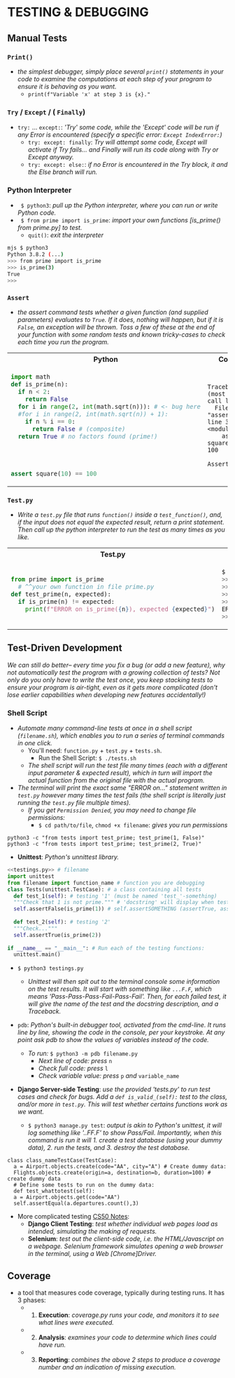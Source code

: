 # TESTING & DEBUGGING

## Manual Tests

### ```Print()```
- *the simplest debugger, simply place several ```print()``` statements in your code to examine the computations at each step of your program to ensure it is behaving as you want.*
  - ```print(f"Variable 'x' at step 3 is {x}."```


### ```Try``` / ```Except``` / ( ```Finally```)
- ```try:``` ... ```except:```: *'Try' some code, while the 'Except' code will be run if any Error is encountered (specify a specific error: ```Except IndexError:```)* 
  - ```try: except: finally```: *Try will attempt some code, Except will activate if Try fails... and Finally will run its code along with Try or Except anyway.*
  - ```try: except: else:```: *if no Error is encountered in the Try block, it and the Else branch will run.*
 
  
### Python Interpreter
- ``` $ python3```: *pull up the Python interpreter, where you can run or write Python code.*
- ``` $ from prime import is_prime```: *import your own functions [is_prime() from prime.py] to test.*
  - ```quit()```: *exit the interpreter*
```bash
mjs $ python3
Python 3.8.2 (...)
>>> from prime import is_prime
>>> is_prime(3)
True
>>>
```  

### ```Assert```
- *the assert command tests whether a given function (and supplied parameters) evaluates to ```True```. If it does, nothing will happen, but if it is ```False```, an exception will be thrown. Toss a few of these at the end of your function with some random tests and known tricky-cases to check each time you run the program.*

<table><tr><th>Python</th><th>Console</th></tr><tr><td>

```python
import math
def is_prime(n):
  if n < 2:
    return False
  for i in range(2, int(math.sqrt(n))): # <- bug here
  #for i in range(2, int(math.sqrt(n)) + 1):
    if n % i == 0:
      return False # (composite)
  return True # no factors found (prime!)
  
  
  
  
assert square(10) == 100
```

</td><td>

```terminal
Traceback (most recent call last):
  File "assert.py", line 3, in <module>
    assert square(10) == 100
  AssertionError
```

</td></tr></table>

### ```Test.py```
- *Write a ```test.py``` file that runs ```function()``` inside a ```test_function()```, and, if the input does not equal the expected result, return a print statement. Then call up the python interpreter to run the test as many times as you like.*
 
<table><tr><th>Test.py</th><th>Python Interpreter (console)</th></tr><tr><td>

```python
from prime import is_prime 
  # ^^your own function in file prime.py
def test_prime(n, expected):
  if is_prime(n) != expected:
    print(f"ERROR on is_prime({n}), expected {expected}")
```

</td><td>
  
```bash
$ python3
>>> from test import test_square
>>> test_prime(5, True)
>>> test_prime(10, False)
>>> test_prime(25, False)
ERROR on is_prime(25), expected False
>>>
```

</td></tr></table>

## Test-Driven Development
*We can still do better– every time you fix a bug (or add a new feature), why not automatically test the program with a growing collection of tests? Not only do you only have to write the test once, you keep stacking tests to ensure your program is air-tight, even as it gets more complicated (don't lose earlier capabilities when developing new features accidentally!)*

### Shell Script
- *Automate many command-line tests at once in a shell script (```filename.sh```), which enables you to run a series of terminal commands in one click.*
  - You'll need: ```function.py``` + ```test.py``` + ```tests.sh```.
    - Run the Shell Script: ```$ ./tests.sh```
  - *The shell script will run the test file many times (each with a different input parameter & expected result), which in turn will import the actual function from the original file with the actual program.*
- *The terminal will print the exact same "ERROR on..." statement written in ```test.py``` however many times the test fails (the shell script is literally just running the ```test.py``` file multiple times).*
  - *If you get ```Permission Denied```, you may need to change file permissions:*
    - ```$ cd path/to/file```, ```chmod +x filename```: *gives you run permissions*
```shell
python3 -c "from tests import test_prime; test_prime(1, False)"
python3 -c "from tests import test_prime; test_prime(2, True)"
```



















- **Unittest**: *Python's unnittest library.*
```python
<<testings.py>> # filename 
import unittest 
from filename import function_name # function you are debugging
class Tests(unittest.TestCase): # a class containing all tests
  def test_1(self): # testing '1' (must be named 'test_'-something)
  """Check that 1 is not prime.""" # 'docstring' will display when test fails to help debug
  self.assertFalse(is_prime(1)) # self.assertSOMETHING (assertTrue, assertEqual, assertGreater...)
  
  def test_2(self): # testing '2'
  """Check..."""
  self.assertTrue(is_prime(2))
  
if __name__ == "__main__": # Run each of the testing functions:
  unittest.main()
```
  - ```$ python3 testings.py```
    - *Unittest will then spit out to the terminal console some information on the test results. It will start with something like ```...F.F```, which means 'Pass-Pass-Pass-Fail-Pass-Fail'. Then, for each failed test, it will give the name of the test and the docstring description, and a Traceback.*
  
- ```pdb```: *Python's built-in debugger tool, activated from the cmd-line. It runs line by line, showing the code in the console, per your keystroke. At any point ask pdb to show the values of variables instead of the code.*
  - *To run:* ```$ python3 -m pdb filename.py```
    - *Next line of code: press* ```n```
    - *Check full code: press* ```l```
    - *Check variable value: press* ```p``` *and* ```variable_name```






- **Django Server-side Testing**: *use the provided 'tests.py' to run test cases and check for bugs. Add a ```def is_valid_(self):``` test to the class, and/or more in ```test.py```. This will test whether certains functions work as we want.*
  - ```$ python3 manage.py test```: *output is akin to Python's unittest, it will log something like '..FF.F' to show Pass/Fail. Importantly, when this command is run it will 1. create a test database (using your dummy data), 2. run the tests, and 3. destroy the test database.*
```
class class_nameTestCase(TestCase):
  a = Airport.objects.create(code="AA", city="A") # Create dummy data:
  Flights.objects.create(origin=a, destination=b, duration=100) # create dummy data
  # Define some tests to run on the dummy data:
  def test_whattotest(self):
  a = Airport.objects.get(code="AA")
  self.assertEqual(a.departures.count(),3)
```
- More complicated testing [CS50 Notes](https://cs50.harvard.edu/web/2020/notes/7/):
  - **Django Client Testing**: *test whether individual web pages load as intended, simulating the making of requests.*
  - **Selenium**: *test out the client-side code, i.e. the HTML/Javascript on a webpage. Selenium framework simulates opening a web browser in the terminal, using a Web [Chrome]Driver.*


## Coverage
  - a tool that measures code coverage, typically during testing runs. It has 3 phases:
    - 1. **Execution**: *coverage.py runs your code, and monitors it to see what lines were executed.*
    - 2. **Analysis**: *examines your code to determine which lines could have run.*
    - 3. **Reporting**: *combines the above 2 steps to produce a coverage number and an indication of missing execution.*

  
